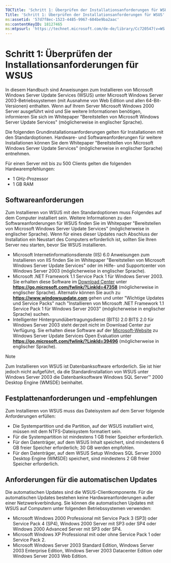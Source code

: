 ```yaml
---
TOCTitle: 'Schritt 1: Überprüfen der Installationsanforderungen für WSUS'
Title: 'Schritt 1: Überprüfen der Installationsanforderungen für WSUS'
ms:assetid: '57d7f8ec-1523-4485-9967-604be9ba2aac'
ms:contentKeyID: 18127465
ms:mtpsurl: 'https://technet.microsoft.com/de-de/library/Cc720547(v=WS.10)'
---
```


Schritt 1: Überprüfen der Installationsanforderungen für WSUS
=============================================================

In diesem Handbuch sind Anweisungen zum Installieren von Microsoft Windows Server Update Services (WSUS) unter Microsoft Windows Server 2003-Betriebssystemen (mit Ausnahme von Web Edition und allen 64-Bit-Versionen) enthalten. Wenn auf Ihrem Server Microsoft Windows 2000 Server ausgeführt wird und Sie weitere Informationen benötigen, informieren Sie sich im Whitepaper "Bereitstellen von Microsoft Windows Server Update Services" (möglicherweise in englischer Sprache).

Die folgenden Grundinstallationsanforderungen gelten für Installationen mit den Standardoptionen. Hardware- und Softwareanforderungen für weitere Installationen können Sie dem Whitepaper "Bereitstellen von Microsoft Windows Server Update Services" (möglicherweise in englischer Sprache) entnehmen.

Für einen Server mit bis zu 500 Clients gelten die folgenden Hardwarempfehlungen:

-   1 GHz-Prozessor
-   1 GB RAM

Softwareanforderungen
---------------------

Zum Installieren von WSUS mit den Standardoptionen muss Folgendes auf dem Computer installiert sein. Weitere Informationen zu den Softwareanforderungen für WSUS finden Sie im Whitepaper "Bereitstellen von Microsoft Windows Server Update Services" (möglicherweise in englischer Sprache). Wenn für eines dieser Updates nach Abschluss der Installation ein Neustart des Computers erforderlich ist, sollten Sie Ihren Server neu starten, bevor Sie WSUS installieren.

-   Microsoft Internetinformationsdienste (IIS) 6.0 Anweisungen zum Installieren von IIS finden Sie im Whitepaper "Bereitstellen von Microsoft Windows Server Update Services" oder im Hilfe- und Supportcenter von Windows Server 2003 (möglicherweise in englischer Sprache).
-   Microsoft .NET Framework 1.1 Service Pack 1 für Windows Server 2003. Sie erhalten diese Software im [Download Center](https://go.microsoft.com/fwlink/?linkid=47358) unter **https://go.microsoft.com/fwlink/?LinkId=47358** (möglicherweise in englischer Sprache).
    Alternativ können Sie auch zu **https://www.windowsupdate.com** gehen und unter "Wichtige Updates und Service Packs" nach "Installieren von Microsoft .NET Framework 1.1 Service Pack 1 für Windows Server 2003" (möglicherweise in englischer Sprache) suchen.
-   Intelligenter Hintergrundübertragungsdienst (BITS) 2.0 BITS 2.0 für Windows Server 2003 steht derzeit nicht im Download Center zur Verfügung. Sie erhalten diese Software auf der [Microsoft-Website](https://go.microsoft.com/fwlink/?linkid=47357) zu Windows Server Update Services Open Evaluation unter **https://go.microsoft.com/fwlink/?LinkId=39496** (möglicherweise in englischer Sprache).

> [!NOTE]
> Zum Installieren von WSUS ist Datenbanksoftware erforderlich. Sie ist hier jedoch nicht aufgeführt, da die Standardinstallation von WSUS unter Windows Server 2003 die Datenbanksoftware Windows SQL Server™ 2000 Desktop Engine (WMSDE) beinhaltet. 

Festplattenanforderungen und -empfehlungen
------------------------------------------

Zum Installieren von WSUS muss das Dateisystem auf dem Server folgende Anforderungen erfüllen:

-   Die Systempartition und die Partition, auf der WSUS installiert wird, müssen mit dem NTFS-Dateisystem formatiert sein.
-   Für die Systempartition ist mindestens 1 GB freier Speicher erforderlich.
-   Für den Datenträger, auf dem WSUS Inhalt speichert, sind mindestens 6 GB freier Speicher erforderlich; 30 GB werden empfohlen.
-   Für den Datenträger, auf dem WSUS Setup Windows SQL Server 2000 Desktop Engine (WMSDE) speichert, sind mindestens 2 GB freier Speicher erforderlich.

Anforderungen für die automatischen Updates
-------------------------------------------

Die automatischen Updates sind die WSUS-Clientkomponente. Für die automatischen Updates bestehen keine Hardwareanforderungen außer einer Netzwerkverbindung. Sie können die automatischen Updates mit WSUS auf Computern unter folgenden Betriebssystemen verwenden:

-   Microsoft Windows 2000 Professional mit Service Pack 3 (SP3) oder Service Pack 4 (SP4), Windows 2000 Server mit SP3 oder SP4 oder Windows 2000 Advanced Server mit SP3 oder SP4.
-   Microsoft Windows XP Professional mit oder ohne Service Pack 1 oder Service Pack 2.
-   Microsoft Windows Server 2003 Standard Edition, Windows Server 2003 Enterprise Edition, Windows Server 2003 Datacenter Edition oder Windows Server 2003 Web Edition.
